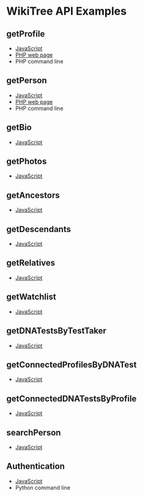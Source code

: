 # WikiTree API Examples

## getProfile
* [JavaScript](getProfile/javascript.html)
* [PHP web page](getProfile/phpWebPage.html)
* PHP command line

## getPerson
* [JavaScript](getPerson/javascript.html)
* [PHP web page](getPerson/phpWebPage.html)
* PHP command line

## getBio
* [JavaScript](getBio/javascript.html)

## getPhotos
* [JavaScript](getPhotos/javascript.html)

## getAncestors
* [JavaScript](getAncestors/javascript.html)

## getDescendants
* [JavaScript](getDescendants/javascript.html)

## getRelatives
* [JavaScript](getRelatives/javascript.html)

## getWatchlist
* [JavaScript](getWatchlist/javascript.html)

## getDNATestsByTestTaker
* [JavaScript](getDNATestsByTestTaker/javascript.html)

## getConnectedProfilesByDNATest
* [JavaScript](getConnectedProfilesByDNATest/javascript.html)

## getConnectedDNATestsByProfile
* [JavaScript](getConnectedDNATestsByProfile/javascript.html)

## searchPerson
* [JavaScript](searchPerson/javascript.html)

## Authentication
* [JavaScript](authentication/javascript.html)
* Python command line
